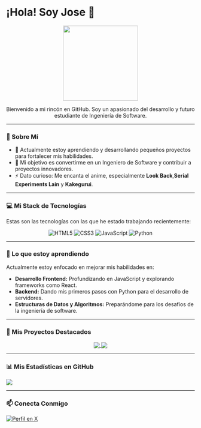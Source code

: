 # ¡Hola! Soy Jose 👋

<p align="center">
  <img src="httpsd://media.giphy.com/media/v1.Y2lkPTc5MGI3NjExajVxYjluYmQ4dHE2d2htZzJodjB4YjJjaWZ6dGdicGk2aWJtczRidyZlcD12MV9pbnRlcm5hbF9naWZfYnlfaWQmY3Q9Zw/M9gbBd9hCsO5tkj6Gv/giphy.gif" width="200" />
</p>

<p align="center">
  Bienvenido a mi rincón en GitHub. Soy un apasionado del desarrollo y futuro estudiante de Ingeniería de Software.
</p>

---

### 🔭 Sobre Mí

-   🌱 Actualmente estoy aprendiendo y desarrollando pequeños proyectos para fortalecer mis habilidades.
-   🚀 Mi objetivo es convertirme en un Ingeniero de Software y contribuir a proyectos innovadores.
-   ⚡ Dato curioso: Me encanta el anime, especialmente **Look Back**,**Serial Experiments Lain** y **Kakegurui**.

---

### 💻 Mi Stack de Tecnologías

Estas son las tecnologías con las que he estado trabajando recientemente:

<p align="center">
  <img src="https://img.shields.io/badge/html5-%23E34F26.svg?style=for-the-badge&logo=html5&logoColor=white" alt="HTML5">
  <img src="https://img.shields.io/badge/css3-%231572B6.svg?style=for-the-badge&logo=css3&logoColor=white" alt="CSS3">
  <img src="https://img.shields.io/badge/javascript-%23323330.svg?style=for-the-badge&logo=javascript&logoColor=%23F7DF1E" alt="JavaScript">
  <img src="https://img.shields.io/badge/python-3670A0?style=for-the-badge&logo=python&logoColor=ffdd54" alt="Python">
</p>

---

### 🌱 Lo que estoy aprendiendo

Actualmente estoy enfocado en mejorar mis habilidades en:

-   **Desarrollo Frontend:** Profundizando en JavaScript y explorando frameworks como React.
-   **Backend:** Dando mis primeros pasos con Python para el desarrollo de servidores.
-   **Estructuras de Datos y Algoritmos:** Preparándome para los desafíos de la ingeniería de software.

---

### 🚀 Mis Proyectos Destacados

<p align="center">
  <a href="https://github.com/JoseGhDark-commits/Petal-Music-V2">
    <img align="center" src="https://github-readme-stats.vercel.app/api/pin/?username=JoseGhDark-commits&repo=Petal-Music-V2&theme=dark" />
  </a>
  <a href="https://github.com/JoseGhDark-commits/WORD-a-PDF-Simple-V2-IU">
    <img align="center" src="https://github-readme-stats.vercel.app/api/pin/?username=JoseGhDark-commits&repo=WORD-a-PDF-Simple-V2-IU&theme=dark" />
  </a>
</p>

---

### 📊 Mis Estadísticas en GitHub

![](https://github-readme-stats.vercel.app/api/top-langs/?username=JoseGhDark-commits&theme=dark&hide_border=false&include_all_commits=true&count_private=false&layout=compact)

---

### 📫 Conecta Conmigo

<a href="https://x.com/ImGhDarkMRT" target="_blank">
    <img src="https://img.shields.io/badge/X-000000?style=for-the-badge&logo=x&logoColor=white" alt="Perfil en X">
</a>
